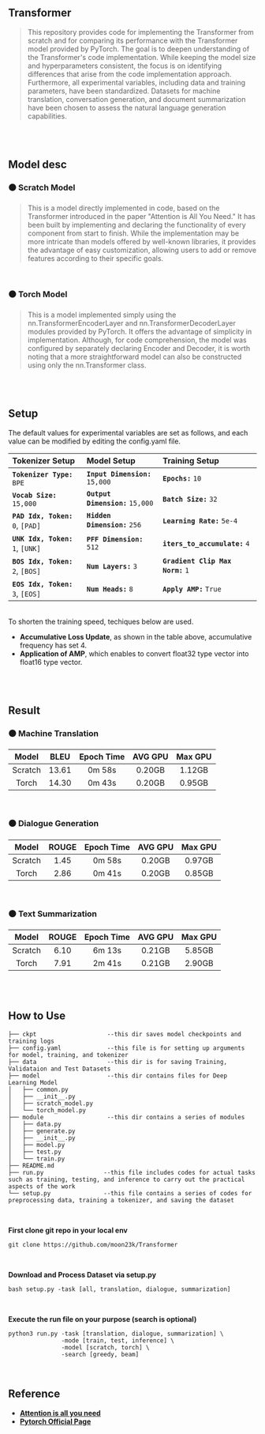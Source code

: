 ## Transformer

> This repository provides code for implementing the Transformer from scratch and for comparing its performance with the Transformer model provided by PyTorch. The goal is to deepen understanding of the Transformer's code implementation. While keeping the model size and hyperparameters consistent, the focus is on identifying differences that arise from the code implementation approach. Furthermore, all experimental variables, including data and training parameters, have been standardized. Datasets for machine translation, conversation generation, and document summarization have been chosen to assess the natural language generation capabilities.

<br><br>

## Model desc

### ⚫ Scratch Model

> This is a model directly implemented in code, based on the Transformer introduced in the paper "Attention is All You Need." It has been built by implementing and declaring the functionality of every component from start to finish. While the implementation may be more intricate than models offered by well-known libraries, it provides the advantage of easy customization, allowing users to add or remove features according to their specific goals.

<br>

### ⚫ Torch Model

> This is a model implemented simply using the nn.TransformerEncoderLayer and nn.TransformerDecoderLayer modules provided by PyTorch. It offers the advantage of simplicity in implementation. Although, for code comprehension, the model was configured by separately declaring Encoder and Decoder, it is worth noting that a more straightforward model can also be constructed using only the nn.Transformer class.

<br><br>

## Setup
The default values for experimental variables are set as follows, and each value can be modified by editing the config.yaml file. <br>

| **Tokenizer Setup**                         | **Model Setup**                   | **Training Setup**                |
| :---                                        | :---                              | :---                              |
| **`Tokenizer Type:`** &hairsp; `BPE`        | **`Input Dimension:`** `15,000`   | **`Epochs:`** `10`                |
| **`Vocab Size:`** &hairsp; `15,000`         | **`Output Dimension:`** `15,000`  | **`Batch Size:`** `32`            |
| **`PAD Idx, Token:`** &hairsp; `0`, `[PAD]` | **`Hidden Dimension:`** `256`     | **`Learning Rate:`** `5e-4`       |
| **`UNK Idx, Token:`** &hairsp; `1`, `[UNK]` | **`PFF Dimension:`** `512`        | **`iters_to_accumulate:`** `4`    |
| **`BOS Idx, Token:`** &hairsp; `2`, `[BOS]` | **`Num Layers:`** `3`             | **`Gradient Clip Max Norm:`** `1` |
| **`EOS Idx, Token:`** &hairsp; `3`, `[EOS]` | **`Num Heads:`** `8`              | **`Apply AMP:`** `True`           |

<br>To shorten the training speed, techiques below are used. <br> 
* **Accumulative Loss Update**, as shown in the table above, accumulative frequency has set 4. <br>
* **Application of AMP**, which enables to convert float32 type vector into float16 type vector.

<br><br>

## Result

### ⚫ Machine Translation
| Model | BLEU | Epoch Time | AVG GPU | Max GPU |
| :---: | :---: | :---: | :---: | :---: |
| Scratch | 13.61 | 0m 58s | 0.20GB | 1.12GB |
| Torch | 14.30 | 0m 43s | 0.20GB | 0.95GB |

<br>

### ⚫ Dialogue Generation
| Model | ROUGE | Epoch Time | AVG GPU | Max GPU |
| :---: | :---: | :---: | :---: | :---: |
| Scratch | 1.45 | 0m 58s | 0.20GB | 0.97GB |
| Torch | 2.86 | 0m 41s | 0.20GB | 0.85GB |

<br>

### ⚫ Text Summarization
| Model | ROUGE | Epoch Time | AVG GPU | Max GPU |
| :---: | :---: | :---: | :---: | :---: |
| Scratch | 6.10 | 6m 13s | 0.21GB | 5.85GB |
| Torch | 7.91 | 2m 41s | 0.21GB | 2.90GB |

<br><br>


## How to Use
```
├── ckpt                    --this dir saves model checkpoints and training logs
├── config.yaml             --this file is for setting up arguments for model, training, and tokenizer 
├── data                    --this dir is for saving Training, Validataion and Test Datasets
├── model                   --this dir contains files for Deep Learning Model
│   ├── common.py
│   ├── __init__.py
│   ├── scratch_model.py
│   └── torch_model.py
├── module                  --this dir contains a series of modules
│   ├── data.py
│   ├── generate.py
│   ├── __init__.py
│   ├── model.py
│   ├── test.py
│   └── train.py
├── README.md
├── run.py                 --this file includes codes for actual tasks such as training, testing, and inference to carry out the practical aspects of the work
└── setup.py               --this file contains a series of codes for preprocessing data, training a tokenizer, and saving the dataset
```

<br>

**First clone git repo in your local env**
```
git clone https://github.com/moon23k/Transformer
```

<br>

**Download and Process Dataset via setup.py**
```
bash setup.py -task [all, translation, dialogue, summarization]
```

<br>

**Execute the run file on your purpose (search is optional)**
```
python3 run.py -task [translation, dialogue, summarization] \
               -mode [train, test, inference] \
               -model [scratch, torch] \
               -search [greedy, beam]
```


<br>

## Reference
* [**Attention is all you need**](https://arxiv.org/abs/1706.03762)
* [**Pytorch Official Page**](https://pytorch.org/docs/stable/generated/torch.nn.Transformer.html)
<br>
